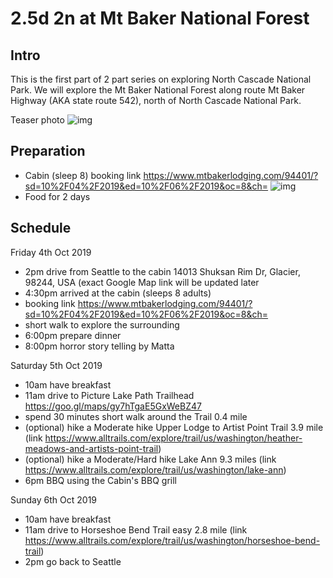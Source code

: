 # 2.5d 2n at Mt Baker National Forest

## Intro
This is the first part of 2 part series on exploring North Cascade National Park.
We will explore the Mt Baker National Forest along route Mt Baker Highway (AKA state route 542), north of North Cascade National Park.

Teaser photo
![img](https://www.wta.org/site_images/hikes/4.jpg-1/@@images/1e8dd6d5-9dc2-4139-8658-7e9de8e91ab7.jpeg)

## Preparation
 - Cabin (sleep 8) booking link https://www.mtbakerlodging.com/94401/?sd=10%2F04%2F2019&ed=10%2F06%2F2019&oc=8&ch=
![img](https://q-cf.bstatic.com/images/hotel/max1280x900/955/95550835.jpg)
 - Food for 2 days

## Schedule
Friday 4th Oct 2019
 - 2pm drive from Seattle to the cabin
14013 Shuksan Rim Dr, Glacier, 98244, USA (exact Google Map link will be updated later
 - 4:30pm arrived at the cabin (sleeps 8 adults)
 - booking link https://www.mtbakerlodging.com/94401/?sd=10%2F04%2F2019&ed=10%2F06%2F2019&oc=8&ch=
 - short walk to explore the surrounding
 - 6:00pm prepare dinner
 - 8:00pm horror story telling by Matta
 
Saturday 5th Oct 2019
 - 10am have breakfast
 - 11am drive to Picture Lake Path Trailhead 
https://goo.gl/maps/gy7hTgaE5GxWeBZ47
 - spend 30 minutes short walk around the Trail 0.4 mile
 - (optional) hike a Moderate hike  Upper Lodge to Artist Point Trail 3.9 mile 
 (link https://www.alltrails.com/explore/trail/us/washington/heather-meadows-and-artists-point-trail)
 - (optional) hike a Moderate/Hard hike Lake Ann 9.3 miles 
 (link https://www.alltrails.com/explore/trail/us/washington/lake-ann) 
 - 6pm BBQ using the Cabin's BBQ grill
 
 Sunday 6th Oct 2019
 - 10am have breakfast
 - 11am drive to Horseshoe Bend Trail easy 2.8 mile (link https://www.alltrails.com/explore/trail/us/washington/horseshoe-bend-trail)
 - 2pm go back to Seattle
